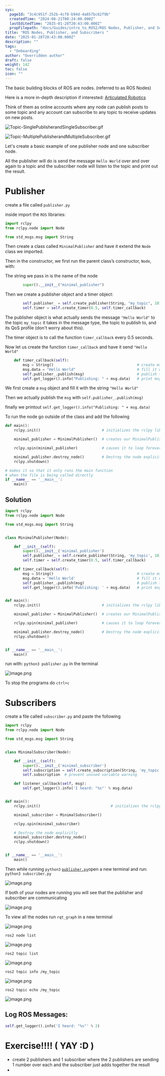 ```yaml
---
sys:
  pageId: "3c4c951f-252b-4cf8-b94d-4a657bc62f9b"
  createdTime: "2024-08-21T00:24:00.000Z"
  lastEditedTime: "2025-01-28T20:43:00.000Z"
  propFilepath: "docs/Guides/intro_to_ROS2/ROS Nodes, Publisher, and Subscribers .md"
title: "ROS Nodes, Publisher, and Subscribers "
date: "2025-01-28T20:43:00.000Z"
description: ""
tags:
  - "Onboarding"
author: "Overridden author"
draft: false
weight: 142
toc: false
icon: ""
---
```


The basic building blocks of ROS are nodes. (referred to as ROS Nodes)

Here is a more in-depth description if interested: [Articulated Robotics](https://articulatedrobotics.xyz/tutorials/ready-for-ros/ros-overview#2-nodes)

Think of them as online accounts where any node can publish posts to some topic and any account can subscribe to any topic to receive updates on new posts.

![Topic-SinglePublisherandSingleSubscriber.gif](https://docs.ros.org/en/humble/_images/Topic-SinglePublisherandSingleSubscriber.gif)

![Topic-MultiplePublisherandMultipleSubscriber.gif](https://docs.ros.org/en/humble/_images/Topic-MultiplePublisherandMultipleSubscriber.gif)

Let's create a basic example of one publisher node and one subscriber node.

All the publisher will do is send the message `Hello World` over and over again to a topic and the subscriber node will listen to the topic and print out the result.

# Publisher

create a file called `publisher.py` 

inside import the `ROS` libraries:

```python
import rclpy
from rclpy.node import Node

from std_msgs.msg import String
```

Then create a class called `MinimalPublisher` and have it extend the `Node` class we imported.

Then in the constructor, we first run the parent class’s constructor, `Node`, with:

The string we pass in is the name of the node

```python
        super().__init__("minimal_publisher")
```

Then we create a publisher object and a timer object:

```python
        self.publisher_ = self.create_publisher(String, "my_topic", 10)
        self.timer = self.create_timer(0.5, self.timer_callback)
```

The publisher object is what actually sends the message `"Hello World"` to the topic `my_topic` it takes in the message type, the topic to publish to, and its QoS profile (don't worry about this).

The timer object is to call the function `timer_callback` every 0.5 seconds.

Now let us create the function `timer_callback` and have it send `"Hello World"`

```python
    def timer_callback(self):
        msg = String()                                      # create msg object
        msg.data = "Hello World"                            # fill it with data
        self.publisher_.publish(msg)                        # publish the message
        self.get_logger().info("Publishing: " + msg.data)   # print msg
```

We first create a `msg` object and fill it with the string `"Hello World"`

Then we actually publish the `msg` with `self.publisher_.publish(msg)`

finally we printout `self.get_logger().info("Publishing: " + msg.data)`

To run the node go outside of the class and add the following

```python
def main():
    rclpy.init()                            # initializes the rclpy library

    minimal_publisher = MinimalPublisher()  # creates our MinimalPublisher object

    rclpy.spin(minimal_publisher)           # causes it to loop forever

    minimal_publisher.destroy_node()        # Destroy the node explicitly
    rclpy.shutdown()

# makes it so that it only runs the main function
# when the file is being called directly
if __name__ == '__main__': 
    main()
```

## Solution

```python
import rclpy
from rclpy.node import Node

from std_msgs.msg import String


class MinimalPublisher(Node):

    def __init__(self):
        super().__init__('minimal_publisher')
        self.publisher_ = self.create_publisher(String, 'my_topic', 10)
        self.timer = self.create_timer(0.5, self.timer_callback)

    def timer_callback(self):
        msg = String()                                      # create msg object
        msg.data = 'Hello World'                            # fill it with data
        self.publisher_.publish(msg)                        # publish the message
        self.get_logger().info('Publishing: ' + msg.data)   # print msg


def main():
    rclpy.init()                            # initializes the rclpy library

    minimal_publisher = MinimalPublisher()  # creates our MinimalPublisher object

    rclpy.spin(minimal_publisher)           # causes it to loop forever

    minimal_publisher.destroy_node()        # Destroy the node explicitly
    rclpy.shutdown()


if __name__ == '__main__':
    main()
```

run with: `python3 publisher.py` in the terminal

![image.png](https://prod-files-secure.s3.us-west-2.amazonaws.com/d518164a-d88e-44d1-a4ee-3adb3bd8bce0/9214accb-ad5b-44f1-a31c-b3167c59138b/image.png?X-Amz-Algorithm=AWS4-HMAC-SHA256&X-Amz-Content-Sha256=UNSIGNED-PAYLOAD&X-Amz-Credential=ASIAZI2LB466SPBUIALZ%2F20250504%2Fus-west-2%2Fs3%2Faws4_request&X-Amz-Date=20250504T170407Z&X-Amz-Expires=3600&X-Amz-Security-Token=IQoJb3JpZ2luX2VjEHEaCXVzLXdlc3QtMiJIMEYCIQD4xtjGDLGvRtV%2BWzslz6Km1uwaVaxB8kHgeCemLovi8AIhANKvh3Fk7JpW0ykF41%2B6SXQzuh8SVkl%2FTP7TTfcM0vVPKv8DCBoQABoMNjM3NDIzMTgzODA1Igz1Vn%2FeuoemUMB5pYMq3AMw7bAwQpKkQWYwHI%2BTKzORVgtiFogHQLtYZbiK4AUUyOM0ITLSpytgexqmZdETFIr0hKMH35fF4XixEr0IaAr66AqPBOxJ0I98I2th6Ip2Ma8jmLO7KiPqVwyME2nXB6kMAeU%2B%2Fsnw0JoTP%2Fu7t8w%2B7zDMUb%2FIsNHhKANzhs%2BTPztu%2FSO7TE5UWkHV0FurnuIu847NxqRj0rshiOY6EIMyNeHFe8nFRCR8WBcBjXG%2FstYNGv0c5etslxo0%2BOgV%2F8n%2Ft8Kijd%2B7JpAM0Jy0Ud2b9uNl2EokwiNHBBlYdLB4HDJzmCKq7cIPOCpEajuSc0%2BfBl%2BRl2YMByHKoYFU3iWscCRvTMviH7kn08x%2BZR%2FgDt3paNuwS80m8R8wlHh0BYhnx%2FJFtbdRJhWL5joymGIiMNwOKggMTW%2FTzS8zpKt8pT0JeCIMk8m1cjWaDKv3EUbCovLoVeZ8TSayB3bfJB1chtS%2Ft8W8C7dtm%2Fy3uRqbvL6wTFdeBGKScga%2FllsBdy%2BaA3q9IaOlKup9UEUUxp%2FfAE6NGaXuY64MnTpWNIv1jZ9Akuh0MQ6tZYXHpdcKOn6MxJ7zBN1TqYA%2FdMy0XH1b5pwc0j%2FbBVnNrsn%2BeVLyNzdSrlIV3ggFQJ63SjDvut7ABjqkAc8QPFYabFWGODyk%2FLx0D%2FCVddt1FVkxh8SZzbi%2B%2BxHc807ncAuYfX7m2BJFhO7d%2BN6PknNYplaKpfPUnT3i%2F8YJ72ccwRjAc0Og%2Fu50%2BRM5z4gZDHASUnvHGFgdynjysiuX2P4BQ2VbSbaxuihbdEhtFxJFmAAHncRYTYi0hwasXJiznQQ4p3%2FsbaRPTQDuyZeZ9KZWNWl%2FCGt7aac530j8sbc2&X-Amz-Signature=f7b9b20202329892ffd064b3d60e3dbcd3586792b8480ce6dfbfc8c95b605806&X-Amz-SignedHeaders=host&x-id=GetObject)

To stop the programs do `ctrl+c`

# Subscribers

create a file called `subscriber.py` and paste the following

```python
import rclpy
from rclpy.node import Node

from std_msgs.msg import String


class MinimalSubscriber(Node):

    def __init__(self):
        super().__init__('minimal_subscriber')
        self.subscription = self.create_subscription(String, 'my_topic', self.listener_callback, 10)
        self.subscription  # prevent unused variable warning

    def listener_callback(self, msg):
        self.get_logger().info('I heard: "%s"' % msg.data)


def main():
    rclpy.init()                                # initializes the rclpy library

    minimal_subscriber = MinimalSubscriber()

    rclpy.spin(minimal_subscriber)

    # Destroy the node explicitly
    minimal_subscriber.destroy_node()
    rclpy.shutdown()


if __name__ == '__main__':
    main()
```

Then while running `python3` [`publisher.py`](http://publisher.py/)open a new terminal and run: `python3 subscriber.py` 

![image.png](https://prod-files-secure.s3.us-west-2.amazonaws.com/d518164a-d88e-44d1-a4ee-3adb3bd8bce0/611fccf2-c738-4dbd-94e9-98f209092866/image.png?X-Amz-Algorithm=AWS4-HMAC-SHA256&X-Amz-Content-Sha256=UNSIGNED-PAYLOAD&X-Amz-Credential=ASIAZI2LB466SPBUIALZ%2F20250504%2Fus-west-2%2Fs3%2Faws4_request&X-Amz-Date=20250504T170407Z&X-Amz-Expires=3600&X-Amz-Security-Token=IQoJb3JpZ2luX2VjEHEaCXVzLXdlc3QtMiJIMEYCIQD4xtjGDLGvRtV%2BWzslz6Km1uwaVaxB8kHgeCemLovi8AIhANKvh3Fk7JpW0ykF41%2B6SXQzuh8SVkl%2FTP7TTfcM0vVPKv8DCBoQABoMNjM3NDIzMTgzODA1Igz1Vn%2FeuoemUMB5pYMq3AMw7bAwQpKkQWYwHI%2BTKzORVgtiFogHQLtYZbiK4AUUyOM0ITLSpytgexqmZdETFIr0hKMH35fF4XixEr0IaAr66AqPBOxJ0I98I2th6Ip2Ma8jmLO7KiPqVwyME2nXB6kMAeU%2B%2Fsnw0JoTP%2Fu7t8w%2B7zDMUb%2FIsNHhKANzhs%2BTPztu%2FSO7TE5UWkHV0FurnuIu847NxqRj0rshiOY6EIMyNeHFe8nFRCR8WBcBjXG%2FstYNGv0c5etslxo0%2BOgV%2F8n%2Ft8Kijd%2B7JpAM0Jy0Ud2b9uNl2EokwiNHBBlYdLB4HDJzmCKq7cIPOCpEajuSc0%2BfBl%2BRl2YMByHKoYFU3iWscCRvTMviH7kn08x%2BZR%2FgDt3paNuwS80m8R8wlHh0BYhnx%2FJFtbdRJhWL5joymGIiMNwOKggMTW%2FTzS8zpKt8pT0JeCIMk8m1cjWaDKv3EUbCovLoVeZ8TSayB3bfJB1chtS%2Ft8W8C7dtm%2Fy3uRqbvL6wTFdeBGKScga%2FllsBdy%2BaA3q9IaOlKup9UEUUxp%2FfAE6NGaXuY64MnTpWNIv1jZ9Akuh0MQ6tZYXHpdcKOn6MxJ7zBN1TqYA%2FdMy0XH1b5pwc0j%2FbBVnNrsn%2BeVLyNzdSrlIV3ggFQJ63SjDvut7ABjqkAc8QPFYabFWGODyk%2FLx0D%2FCVddt1FVkxh8SZzbi%2B%2BxHc807ncAuYfX7m2BJFhO7d%2BN6PknNYplaKpfPUnT3i%2F8YJ72ccwRjAc0Og%2Fu50%2BRM5z4gZDHASUnvHGFgdynjysiuX2P4BQ2VbSbaxuihbdEhtFxJFmAAHncRYTYi0hwasXJiznQQ4p3%2FsbaRPTQDuyZeZ9KZWNWl%2FCGt7aac530j8sbc2&X-Amz-Signature=fee90f6573a4a0979c740281899c6141ed64a47c22252ece47a634d515a623d0&X-Amz-SignedHeaders=host&x-id=GetObject)

If both of your nodes are running you will see that the publisher and subscriber are communicating

![image.png](https://prod-files-secure.s3.us-west-2.amazonaws.com/d518164a-d88e-44d1-a4ee-3adb3bd8bce0/eea428b5-1cf0-43bb-a30b-81cbaf6c5c78/image.png?X-Amz-Algorithm=AWS4-HMAC-SHA256&X-Amz-Content-Sha256=UNSIGNED-PAYLOAD&X-Amz-Credential=ASIAZI2LB466SPBUIALZ%2F20250504%2Fus-west-2%2Fs3%2Faws4_request&X-Amz-Date=20250504T170407Z&X-Amz-Expires=3600&X-Amz-Security-Token=IQoJb3JpZ2luX2VjEHEaCXVzLXdlc3QtMiJIMEYCIQD4xtjGDLGvRtV%2BWzslz6Km1uwaVaxB8kHgeCemLovi8AIhANKvh3Fk7JpW0ykF41%2B6SXQzuh8SVkl%2FTP7TTfcM0vVPKv8DCBoQABoMNjM3NDIzMTgzODA1Igz1Vn%2FeuoemUMB5pYMq3AMw7bAwQpKkQWYwHI%2BTKzORVgtiFogHQLtYZbiK4AUUyOM0ITLSpytgexqmZdETFIr0hKMH35fF4XixEr0IaAr66AqPBOxJ0I98I2th6Ip2Ma8jmLO7KiPqVwyME2nXB6kMAeU%2B%2Fsnw0JoTP%2Fu7t8w%2B7zDMUb%2FIsNHhKANzhs%2BTPztu%2FSO7TE5UWkHV0FurnuIu847NxqRj0rshiOY6EIMyNeHFe8nFRCR8WBcBjXG%2FstYNGv0c5etslxo0%2BOgV%2F8n%2Ft8Kijd%2B7JpAM0Jy0Ud2b9uNl2EokwiNHBBlYdLB4HDJzmCKq7cIPOCpEajuSc0%2BfBl%2BRl2YMByHKoYFU3iWscCRvTMviH7kn08x%2BZR%2FgDt3paNuwS80m8R8wlHh0BYhnx%2FJFtbdRJhWL5joymGIiMNwOKggMTW%2FTzS8zpKt8pT0JeCIMk8m1cjWaDKv3EUbCovLoVeZ8TSayB3bfJB1chtS%2Ft8W8C7dtm%2Fy3uRqbvL6wTFdeBGKScga%2FllsBdy%2BaA3q9IaOlKup9UEUUxp%2FfAE6NGaXuY64MnTpWNIv1jZ9Akuh0MQ6tZYXHpdcKOn6MxJ7zBN1TqYA%2FdMy0XH1b5pwc0j%2FbBVnNrsn%2BeVLyNzdSrlIV3ggFQJ63SjDvut7ABjqkAc8QPFYabFWGODyk%2FLx0D%2FCVddt1FVkxh8SZzbi%2B%2BxHc807ncAuYfX7m2BJFhO7d%2BN6PknNYplaKpfPUnT3i%2F8YJ72ccwRjAc0Og%2Fu50%2BRM5z4gZDHASUnvHGFgdynjysiuX2P4BQ2VbSbaxuihbdEhtFxJFmAAHncRYTYi0hwasXJiznQQ4p3%2FsbaRPTQDuyZeZ9KZWNWl%2FCGt7aac530j8sbc2&X-Amz-Signature=d1dcf911cc6521df0220010358dd3491fe0e4cd062608834747db8f948ab6206&X-Amz-SignedHeaders=host&x-id=GetObject)

To view all the nodes run `rqt_graph` in a new terminal

![image.png](https://prod-files-secure.s3.us-west-2.amazonaws.com/d518164a-d88e-44d1-a4ee-3adb3bd8bce0/1d98e964-4318-4d62-b5c4-8c8f78368598/image.png?X-Amz-Algorithm=AWS4-HMAC-SHA256&X-Amz-Content-Sha256=UNSIGNED-PAYLOAD&X-Amz-Credential=ASIAZI2LB466SPBUIALZ%2F20250504%2Fus-west-2%2Fs3%2Faws4_request&X-Amz-Date=20250504T170407Z&X-Amz-Expires=3600&X-Amz-Security-Token=IQoJb3JpZ2luX2VjEHEaCXVzLXdlc3QtMiJIMEYCIQD4xtjGDLGvRtV%2BWzslz6Km1uwaVaxB8kHgeCemLovi8AIhANKvh3Fk7JpW0ykF41%2B6SXQzuh8SVkl%2FTP7TTfcM0vVPKv8DCBoQABoMNjM3NDIzMTgzODA1Igz1Vn%2FeuoemUMB5pYMq3AMw7bAwQpKkQWYwHI%2BTKzORVgtiFogHQLtYZbiK4AUUyOM0ITLSpytgexqmZdETFIr0hKMH35fF4XixEr0IaAr66AqPBOxJ0I98I2th6Ip2Ma8jmLO7KiPqVwyME2nXB6kMAeU%2B%2Fsnw0JoTP%2Fu7t8w%2B7zDMUb%2FIsNHhKANzhs%2BTPztu%2FSO7TE5UWkHV0FurnuIu847NxqRj0rshiOY6EIMyNeHFe8nFRCR8WBcBjXG%2FstYNGv0c5etslxo0%2BOgV%2F8n%2Ft8Kijd%2B7JpAM0Jy0Ud2b9uNl2EokwiNHBBlYdLB4HDJzmCKq7cIPOCpEajuSc0%2BfBl%2BRl2YMByHKoYFU3iWscCRvTMviH7kn08x%2BZR%2FgDt3paNuwS80m8R8wlHh0BYhnx%2FJFtbdRJhWL5joymGIiMNwOKggMTW%2FTzS8zpKt8pT0JeCIMk8m1cjWaDKv3EUbCovLoVeZ8TSayB3bfJB1chtS%2Ft8W8C7dtm%2Fy3uRqbvL6wTFdeBGKScga%2FllsBdy%2BaA3q9IaOlKup9UEUUxp%2FfAE6NGaXuY64MnTpWNIv1jZ9Akuh0MQ6tZYXHpdcKOn6MxJ7zBN1TqYA%2FdMy0XH1b5pwc0j%2FbBVnNrsn%2BeVLyNzdSrlIV3ggFQJ63SjDvut7ABjqkAc8QPFYabFWGODyk%2FLx0D%2FCVddt1FVkxh8SZzbi%2B%2BxHc807ncAuYfX7m2BJFhO7d%2BN6PknNYplaKpfPUnT3i%2F8YJ72ccwRjAc0Og%2Fu50%2BRM5z4gZDHASUnvHGFgdynjysiuX2P4BQ2VbSbaxuihbdEhtFxJFmAAHncRYTYi0hwasXJiznQQ4p3%2FsbaRPTQDuyZeZ9KZWNWl%2FCGt7aac530j8sbc2&X-Amz-Signature=98e9a7c64ea4bdb9e3b085f9d357a3f605462215e1229d9c42c215a2ed9d9992&X-Amz-SignedHeaders=host&x-id=GetObject)

`ros2 node list`

![image.png](https://prod-files-secure.s3.us-west-2.amazonaws.com/d518164a-d88e-44d1-a4ee-3adb3bd8bce0/680ac8cf-e6d9-4164-9ece-5b9a6fccffee/image.png?X-Amz-Algorithm=AWS4-HMAC-SHA256&X-Amz-Content-Sha256=UNSIGNED-PAYLOAD&X-Amz-Credential=ASIAZI2LB466SPBUIALZ%2F20250504%2Fus-west-2%2Fs3%2Faws4_request&X-Amz-Date=20250504T170407Z&X-Amz-Expires=3600&X-Amz-Security-Token=IQoJb3JpZ2luX2VjEHEaCXVzLXdlc3QtMiJIMEYCIQD4xtjGDLGvRtV%2BWzslz6Km1uwaVaxB8kHgeCemLovi8AIhANKvh3Fk7JpW0ykF41%2B6SXQzuh8SVkl%2FTP7TTfcM0vVPKv8DCBoQABoMNjM3NDIzMTgzODA1Igz1Vn%2FeuoemUMB5pYMq3AMw7bAwQpKkQWYwHI%2BTKzORVgtiFogHQLtYZbiK4AUUyOM0ITLSpytgexqmZdETFIr0hKMH35fF4XixEr0IaAr66AqPBOxJ0I98I2th6Ip2Ma8jmLO7KiPqVwyME2nXB6kMAeU%2B%2Fsnw0JoTP%2Fu7t8w%2B7zDMUb%2FIsNHhKANzhs%2BTPztu%2FSO7TE5UWkHV0FurnuIu847NxqRj0rshiOY6EIMyNeHFe8nFRCR8WBcBjXG%2FstYNGv0c5etslxo0%2BOgV%2F8n%2Ft8Kijd%2B7JpAM0Jy0Ud2b9uNl2EokwiNHBBlYdLB4HDJzmCKq7cIPOCpEajuSc0%2BfBl%2BRl2YMByHKoYFU3iWscCRvTMviH7kn08x%2BZR%2FgDt3paNuwS80m8R8wlHh0BYhnx%2FJFtbdRJhWL5joymGIiMNwOKggMTW%2FTzS8zpKt8pT0JeCIMk8m1cjWaDKv3EUbCovLoVeZ8TSayB3bfJB1chtS%2Ft8W8C7dtm%2Fy3uRqbvL6wTFdeBGKScga%2FllsBdy%2BaA3q9IaOlKup9UEUUxp%2FfAE6NGaXuY64MnTpWNIv1jZ9Akuh0MQ6tZYXHpdcKOn6MxJ7zBN1TqYA%2FdMy0XH1b5pwc0j%2FbBVnNrsn%2BeVLyNzdSrlIV3ggFQJ63SjDvut7ABjqkAc8QPFYabFWGODyk%2FLx0D%2FCVddt1FVkxh8SZzbi%2B%2BxHc807ncAuYfX7m2BJFhO7d%2BN6PknNYplaKpfPUnT3i%2F8YJ72ccwRjAc0Og%2Fu50%2BRM5z4gZDHASUnvHGFgdynjysiuX2P4BQ2VbSbaxuihbdEhtFxJFmAAHncRYTYi0hwasXJiznQQ4p3%2FsbaRPTQDuyZeZ9KZWNWl%2FCGt7aac530j8sbc2&X-Amz-Signature=2a06a3d3f819e819519f4929b910d2a8d9142059ede98d41baecb2cb48a25558&X-Amz-SignedHeaders=host&x-id=GetObject)

`ros2 topic list`

![image.png](https://prod-files-secure.s3.us-west-2.amazonaws.com/d518164a-d88e-44d1-a4ee-3adb3bd8bce0/eee2ebe1-27ef-4a4a-96fb-2ca54126fb29/image.png?X-Amz-Algorithm=AWS4-HMAC-SHA256&X-Amz-Content-Sha256=UNSIGNED-PAYLOAD&X-Amz-Credential=ASIAZI2LB466SPBUIALZ%2F20250504%2Fus-west-2%2Fs3%2Faws4_request&X-Amz-Date=20250504T170407Z&X-Amz-Expires=3600&X-Amz-Security-Token=IQoJb3JpZ2luX2VjEHEaCXVzLXdlc3QtMiJIMEYCIQD4xtjGDLGvRtV%2BWzslz6Km1uwaVaxB8kHgeCemLovi8AIhANKvh3Fk7JpW0ykF41%2B6SXQzuh8SVkl%2FTP7TTfcM0vVPKv8DCBoQABoMNjM3NDIzMTgzODA1Igz1Vn%2FeuoemUMB5pYMq3AMw7bAwQpKkQWYwHI%2BTKzORVgtiFogHQLtYZbiK4AUUyOM0ITLSpytgexqmZdETFIr0hKMH35fF4XixEr0IaAr66AqPBOxJ0I98I2th6Ip2Ma8jmLO7KiPqVwyME2nXB6kMAeU%2B%2Fsnw0JoTP%2Fu7t8w%2B7zDMUb%2FIsNHhKANzhs%2BTPztu%2FSO7TE5UWkHV0FurnuIu847NxqRj0rshiOY6EIMyNeHFe8nFRCR8WBcBjXG%2FstYNGv0c5etslxo0%2BOgV%2F8n%2Ft8Kijd%2B7JpAM0Jy0Ud2b9uNl2EokwiNHBBlYdLB4HDJzmCKq7cIPOCpEajuSc0%2BfBl%2BRl2YMByHKoYFU3iWscCRvTMviH7kn08x%2BZR%2FgDt3paNuwS80m8R8wlHh0BYhnx%2FJFtbdRJhWL5joymGIiMNwOKggMTW%2FTzS8zpKt8pT0JeCIMk8m1cjWaDKv3EUbCovLoVeZ8TSayB3bfJB1chtS%2Ft8W8C7dtm%2Fy3uRqbvL6wTFdeBGKScga%2FllsBdy%2BaA3q9IaOlKup9UEUUxp%2FfAE6NGaXuY64MnTpWNIv1jZ9Akuh0MQ6tZYXHpdcKOn6MxJ7zBN1TqYA%2FdMy0XH1b5pwc0j%2FbBVnNrsn%2BeVLyNzdSrlIV3ggFQJ63SjDvut7ABjqkAc8QPFYabFWGODyk%2FLx0D%2FCVddt1FVkxh8SZzbi%2B%2BxHc807ncAuYfX7m2BJFhO7d%2BN6PknNYplaKpfPUnT3i%2F8YJ72ccwRjAc0Og%2Fu50%2BRM5z4gZDHASUnvHGFgdynjysiuX2P4BQ2VbSbaxuihbdEhtFxJFmAAHncRYTYi0hwasXJiznQQ4p3%2FsbaRPTQDuyZeZ9KZWNWl%2FCGt7aac530j8sbc2&X-Amz-Signature=696e1bba760ada3c9077a4ef609d4bdf5ece2d39a4473feed975a3538e2b0e09&X-Amz-SignedHeaders=host&x-id=GetObject)

`ros2 topic info /my_topic`

![image.png](https://prod-files-secure.s3.us-west-2.amazonaws.com/d518164a-d88e-44d1-a4ee-3adb3bd8bce0/6288ef12-cb9e-406f-b9eb-65feed3a9011/image.png?X-Amz-Algorithm=AWS4-HMAC-SHA256&X-Amz-Content-Sha256=UNSIGNED-PAYLOAD&X-Amz-Credential=ASIAZI2LB466SPBUIALZ%2F20250504%2Fus-west-2%2Fs3%2Faws4_request&X-Amz-Date=20250504T170407Z&X-Amz-Expires=3600&X-Amz-Security-Token=IQoJb3JpZ2luX2VjEHEaCXVzLXdlc3QtMiJIMEYCIQD4xtjGDLGvRtV%2BWzslz6Km1uwaVaxB8kHgeCemLovi8AIhANKvh3Fk7JpW0ykF41%2B6SXQzuh8SVkl%2FTP7TTfcM0vVPKv8DCBoQABoMNjM3NDIzMTgzODA1Igz1Vn%2FeuoemUMB5pYMq3AMw7bAwQpKkQWYwHI%2BTKzORVgtiFogHQLtYZbiK4AUUyOM0ITLSpytgexqmZdETFIr0hKMH35fF4XixEr0IaAr66AqPBOxJ0I98I2th6Ip2Ma8jmLO7KiPqVwyME2nXB6kMAeU%2B%2Fsnw0JoTP%2Fu7t8w%2B7zDMUb%2FIsNHhKANzhs%2BTPztu%2FSO7TE5UWkHV0FurnuIu847NxqRj0rshiOY6EIMyNeHFe8nFRCR8WBcBjXG%2FstYNGv0c5etslxo0%2BOgV%2F8n%2Ft8Kijd%2B7JpAM0Jy0Ud2b9uNl2EokwiNHBBlYdLB4HDJzmCKq7cIPOCpEajuSc0%2BfBl%2BRl2YMByHKoYFU3iWscCRvTMviH7kn08x%2BZR%2FgDt3paNuwS80m8R8wlHh0BYhnx%2FJFtbdRJhWL5joymGIiMNwOKggMTW%2FTzS8zpKt8pT0JeCIMk8m1cjWaDKv3EUbCovLoVeZ8TSayB3bfJB1chtS%2Ft8W8C7dtm%2Fy3uRqbvL6wTFdeBGKScga%2FllsBdy%2BaA3q9IaOlKup9UEUUxp%2FfAE6NGaXuY64MnTpWNIv1jZ9Akuh0MQ6tZYXHpdcKOn6MxJ7zBN1TqYA%2FdMy0XH1b5pwc0j%2FbBVnNrsn%2BeVLyNzdSrlIV3ggFQJ63SjDvut7ABjqkAc8QPFYabFWGODyk%2FLx0D%2FCVddt1FVkxh8SZzbi%2B%2BxHc807ncAuYfX7m2BJFhO7d%2BN6PknNYplaKpfPUnT3i%2F8YJ72ccwRjAc0Og%2Fu50%2BRM5z4gZDHASUnvHGFgdynjysiuX2P4BQ2VbSbaxuihbdEhtFxJFmAAHncRYTYi0hwasXJiznQQ4p3%2FsbaRPTQDuyZeZ9KZWNWl%2FCGt7aac530j8sbc2&X-Amz-Signature=8ae54f1a72c560f803503f76620ad35647d940058e29f2b2a3422e206bedd3dd&X-Amz-SignedHeaders=host&x-id=GetObject)

`ros2 topic echo /my_topic`

![image.png](https://prod-files-secure.s3.us-west-2.amazonaws.com/d518164a-d88e-44d1-a4ee-3adb3bd8bce0/0a6fcb4d-422d-4a6c-a803-749ef4adf2c6/image.png?X-Amz-Algorithm=AWS4-HMAC-SHA256&X-Amz-Content-Sha256=UNSIGNED-PAYLOAD&X-Amz-Credential=ASIAZI2LB466SPBUIALZ%2F20250504%2Fus-west-2%2Fs3%2Faws4_request&X-Amz-Date=20250504T170407Z&X-Amz-Expires=3600&X-Amz-Security-Token=IQoJb3JpZ2luX2VjEHEaCXVzLXdlc3QtMiJIMEYCIQD4xtjGDLGvRtV%2BWzslz6Km1uwaVaxB8kHgeCemLovi8AIhANKvh3Fk7JpW0ykF41%2B6SXQzuh8SVkl%2FTP7TTfcM0vVPKv8DCBoQABoMNjM3NDIzMTgzODA1Igz1Vn%2FeuoemUMB5pYMq3AMw7bAwQpKkQWYwHI%2BTKzORVgtiFogHQLtYZbiK4AUUyOM0ITLSpytgexqmZdETFIr0hKMH35fF4XixEr0IaAr66AqPBOxJ0I98I2th6Ip2Ma8jmLO7KiPqVwyME2nXB6kMAeU%2B%2Fsnw0JoTP%2Fu7t8w%2B7zDMUb%2FIsNHhKANzhs%2BTPztu%2FSO7TE5UWkHV0FurnuIu847NxqRj0rshiOY6EIMyNeHFe8nFRCR8WBcBjXG%2FstYNGv0c5etslxo0%2BOgV%2F8n%2Ft8Kijd%2B7JpAM0Jy0Ud2b9uNl2EokwiNHBBlYdLB4HDJzmCKq7cIPOCpEajuSc0%2BfBl%2BRl2YMByHKoYFU3iWscCRvTMviH7kn08x%2BZR%2FgDt3paNuwS80m8R8wlHh0BYhnx%2FJFtbdRJhWL5joymGIiMNwOKggMTW%2FTzS8zpKt8pT0JeCIMk8m1cjWaDKv3EUbCovLoVeZ8TSayB3bfJB1chtS%2Ft8W8C7dtm%2Fy3uRqbvL6wTFdeBGKScga%2FllsBdy%2BaA3q9IaOlKup9UEUUxp%2FfAE6NGaXuY64MnTpWNIv1jZ9Akuh0MQ6tZYXHpdcKOn6MxJ7zBN1TqYA%2FdMy0XH1b5pwc0j%2FbBVnNrsn%2BeVLyNzdSrlIV3ggFQJ63SjDvut7ABjqkAc8QPFYabFWGODyk%2FLx0D%2FCVddt1FVkxh8SZzbi%2B%2BxHc807ncAuYfX7m2BJFhO7d%2BN6PknNYplaKpfPUnT3i%2F8YJ72ccwRjAc0Og%2Fu50%2BRM5z4gZDHASUnvHGFgdynjysiuX2P4BQ2VbSbaxuihbdEhtFxJFmAAHncRYTYi0hwasXJiznQQ4p3%2FsbaRPTQDuyZeZ9KZWNWl%2FCGt7aac530j8sbc2&X-Amz-Signature=32cdff366daae0b0af8f104556784c4f5a9d5989153b19e142aeb1051344e892&X-Amz-SignedHeaders=host&x-id=GetObject)

## Log ROS Messages:

```python
self.get_logger().info('I heard: "%s"' % 2)
```

# Exercise!!!! ( YAY :D )

- create 2 publishers and 1 subscriber where the 2 publishers are sending 1 number over each and the subscriber just adds together the result
- 

